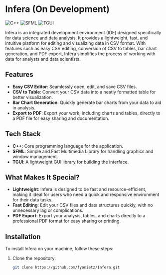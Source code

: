 # Infera (On Development)
![C++](https://img.shields.io/badge/C%2B%2B-00599C?style=for-the-badge&logo=c%2B%2B&logoColor=white)
![SFML](https://img.shields.io/badge/SFML-4E9F3D?style=for-the-badge&logo=sfml&logoColor=white)
![TGUI](https://img.shields.io/badge/TGUI-4A90E2?style=for-the-badge&logo=tgui&logoColor=white)


Infera is an integrated development environment (IDE) designed specifically for data science and data analysis. It provides a lightweight, fast, and intuitive platform for editing and visualizing data in CSV format. With features such as easy CSV editing, conversion of CSV to tables, bar chart generation, and PDF export, Infera simplifies the process of working with data for analysts and data scientists.

## Features
- **Easy CSV Editor**: Seamlessly open, edit, and save CSV files.
- **CSV to Table**: Convert your CSV data into a neatly formatted table for better visualization.
- **Bar Chart Generation**: Quickly generate bar charts from your data to aid in analysis.
- **Export to PDF**: Export your work, including charts and tables, directly to a PDF file for easy sharing and documentation.

## Tech Stack
- **C++**: Core programming language for the application.
- **SFML**: Simple and Fast Multimedia Library for handling graphics and window management.
- **TGUI**: A lightweight GUI library for building the interface.

## What Makes It Special?
- **Lightweight**: Infera is designed to be fast and resource-efficient, making it ideal for users who need a quick and responsive environment for their data tasks.
- **Fast Editing**: Edit your CSV files and data structures quickly, with no unnecessary lag or complications.
- **PDF Export**: Export your analysis, tables, and charts directly to a professional PDF format for easy sharing or printing.

## Installation

To install Infera on your machine, follow these steps:

1. Clone the repository:
   ```bash
   git clone https://github.com/fyonietz/Infera.git
